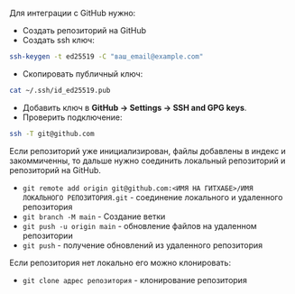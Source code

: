 Для интеграции с GitHub нужно:
- Создать репозиторий на GitHub
- Создать ssh ключ:
```bash
ssh-keygen -t ed25519 -C "ваш_email@example.com"
```
- Скопировать публичный ключ:
```bash
cat ~/.ssh/id_ed25519.pub
```
-  Добавить ключ в **GitHub → Settings → SSH and GPG keys**.
- Проверить подключение:
```bash
ssh -T git@github.com
```
Если репозиторий уже инициализирован, файлы добавлены в индекс и закоммиченны, то дальше нужно соединить локальный репозиторий и репозиторий на GitHub.
- `git remote add origin git@github.com:<ИМЯ НА ГИТХАБЕ>/ИМЯ ЛОКАЛЬНОГО РЕПОЗИТОРИЯ.git` - соединение локального и удаленного репозитория
- `git branch -M main` - Создание ветки
- `git push -u origin main` - обновление файлов на удаленном репозитории
- `git push` - получение обновлений из удаленного репозитория

Если репозитория нет локально его можно клонировать:
- `git clone адрес репозитория` - клонирование репозитория